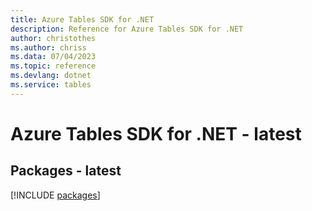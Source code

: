 ```yaml
---
title: Azure Tables SDK for .NET
description: Reference for Azure Tables SDK for .NET
author: christothes
ms.author: chriss
ms.data: 07/04/2023
ms.topic: reference
ms.devlang: dotnet
ms.service: tables
---
```

# Azure Tables SDK for .NET - latest
## Packages - latest
[!INCLUDE [packages](tables-index.md)]